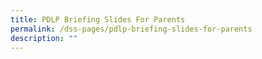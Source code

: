 ```yaml
---
title: PDLP Briefing Slides For Parents
permalink: /dss-pages/pdlp-briefing-slides-for-parents
description: ""
---
```

